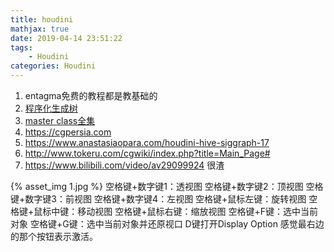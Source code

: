```yaml
---
title: houdini
mathjax: true
date: 2019-04-14 23:51:22
tags:
    - Houdini
categories: Houdini
---
```

1. entagma免费的教程都是教基础的
2. <a href="https://www.anastasiaopara.com/procedural-realistic-tree-rd">程序化生成树</a>
3. <a href="https://www.bilibili.com/video/av41681374/?p=1">master class全集</a>
4. https://cgpersia.com
5. https://www.anastasiaopara.com/houdini-hive-siggraph-17
6. http://www.tokeru.com/cgwiki/index.php?title=Main_Page#
7. https://www.bilibili.com/video/av29099924 很渣

{% asset_img 1.jpg %}
空格键+数字键1：透视图
空格键+数字键2：顶视图
空格键+数字键3：前视图
空格键+数字键4：左视图
空格键+鼠标左键：旋转视图
空格键+鼠标中键：移动视图
空格键+鼠标右键：缩放视图
空格键+F键：选中当前对象
空格键+G键：选中当前对象并还原视口
D键打开Display Option
感觉最右边的那个按钮表示激活。